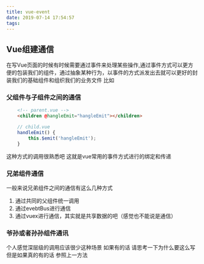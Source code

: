 ```yaml
---
title: vue-event
date: 2019-07-14 17:54:57
tags:
---
```

## Vue组建通信
在写Vue页面的时候有时候需要通过事件来处理某些操作,通过事件方式可以更方便的包装我们的组件，通过抽象某种行为，以事件的方式派发出去就可以更好的封装我们的基础组件和组织我们的业务文件
比如

### 父组件与子组件之间的通信

```html
    <!-- parent.vue -->
    <children @hangleEmit="hangleEmit"></children>
```
```javascript
    // child.vue
    handleEmit() {
        this.$emit('hangleEmit');
    }
```

这种方式的调用很熟悉吧 这就是vue常用的事件方式进行的绑定和传递

### 兄弟组件通信
一般来说兄弟组件之间的通信有这么几种方式
1. 通过共同的父组件统一调用
2. 通过evebtBus进行通信
3. 通过vuex进行通信，其实就是共享数据的吧（感觉也不能说是通信）

### 爷孙或者孙孙组件通讯
个人感觉深层级的调用应该很少这种场景 如果有的话 请思考一下为什么要这么写 但是如果真的有的话 参照上一方法